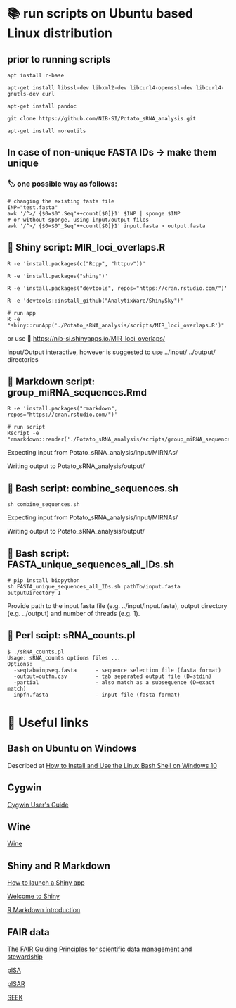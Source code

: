# 📚 run scripts on Ubuntu based Linux distribution

## prior to running scripts

```
apt install r-base

apt-get install libssl-dev libxml2-dev libcurl4-openssl-dev libcurl4-gnutls-dev curl

apt-get install pandoc

git clone https://github.com/NIB-SI/Potato_sRNA_analysis.git

apt-get install moreutils

```

## In case of non-unique FASTA IDs -> make them unique
### 🏷 one possible way as follows:
```
# changing the existing fasta file
INP="test.fasta"
awk '/^>/ {$0=$0".Seq"++count[$0]}1' $INP | sponge $INP
# or without sponge, using input/output files
awk '/^>/ {$0=$0"_Seq"++count[$0]}1' input.fasta > output.fasta
```

## 📓 Shiny script: MIR_loci_overlaps.R

```
R -e 'install.packages(c("Rcpp", "httpuv"))'

R -e 'install.packages("shiny")'

R -e 'install.packages("devtools", repos="https://cran.rstudio.com/")'

R -e 'devtools::install_github("AnalytixWare/ShinySky")'

# run app
R -e "shiny::runApp('./Potato_sRNA_analysis/scripts/MIR_loci_overlaps.R')"
```
or use 🍂 https://nib-si.shinyapps.io/MIR_loci_overlaps/

Input/Output interactive, however is suggested to use ../input/ ../output/ directories

## 📓 Markdown script: group_miRNA_sequences.Rmd
```
R -e 'install.packages("rmarkdown", repos="https://cran.rstudio.com/")'

# run script
Rscript -e "rmarkdown::render('./Potato_sRNA_analysis/scripts/group_miRNA_sequences.Rmd')"
```
Expecting input from Potato_sRNA_analysis/input/MIRNAs/

Writing output to Potato_sRNA_analysis/output/

## 📓 Bash script: combine_sequences.sh
```
sh combine_sequences.sh
```
Expecting input from Potato_sRNA_analysis/input/MIRNAs/

Writing output to Potato_sRNA_analysis/output/


## 📓 Bash script: FASTA_unique_sequences_all_IDs.sh
```
# pip install biopython
sh FASTA_unique_sequences_all_IDs.sh pathTo/input.fasta outputDirectory 1
```
Provide path to the input fasta file (e.g. ../input/input.fasta), output directory (e.g. ../output) and number of threads (e.g. 1).


## 📓 Perl scipt: sRNA_counts.pl
```
$ ./sRNA_counts.pl
Usage: sRNA_counts options files ...
Options:
  -seqtab=inpseq.fasta      - sequence selection file (fasta format)
  -output=outfn.csv         - tab separated output file (D=stdin)
  -partial                  - also match as a subsequence (D=exact match)
  inpfn.fasta               - input file (fasta format)
```

# 📝 Useful links 

## Bash on Ubuntu on Windows

Described at [How to Install and Use the Linux Bash Shell on Windows 10](https://www.howtogeek.com/249966/how-to-install-and-use-the-linux-bash-shell-on-windows-10/)

## Cygwin

[Cygwin User's Guide](https://cygwin.com/cygwin-ug-net.html)

## Wine

[Wine](https://www.winehq.org/)


## Shiny and R Markdown

[How to launch a Shiny app](https://shiny.rstudio.com/articles/running.html/)

[Welcome to Shiny](https://shiny.rstudio.com/tutorial/written-tutorial/lesson1/)

[R Markdown introduction](https://rmarkdown.rstudio.com/lesson-1.html)

## FAIR data

[The FAIR Guiding Principles for scientific data management and stewardship](https://www.nature.com/articles/sdata201618)

[pISA](https://github.com/NIB-SI/pISA)

[pISAR](https://github.com/NIB-SI/pisar)

[SEEK](https://seek4science.org/)
